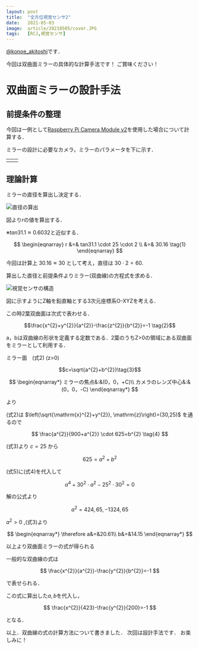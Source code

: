 ```yaml
---
layout: post
title:  "全方位視覚センサ2"
date:   2021-05-03
image:  article/20210505/cover.JPG
tags:   [RCJ,視覚センサ]
---
```

[@konoe_akitoshi][@konoe_akitoshi]です．

今回は双曲面ミラーの具体的な計算手法です！
ご賞味ください！
# 双曲面ミラーの設計手法
## 前提条件の整理
今回は一例として[Raspberry Pi Camera Module v2][Raspberry Pi Camera Module v2]を使用した場合について計算する．

ミラーの設計に必要なカメラ，ミラーのパラメータを下に示す．

<table>
    <tr>
        <td><img src="{{site.baseurl}}/img/article/20210503/cam-pala.jpg" alt=""></td>
        <td><img src="{{site.baseurl}}/img/article/20210503/soukyokusenn-pala.jpg" alt=""></td>
    </tr>
</table>

## 理論計算
ミラーの直径を算出し決定する．

![直径の算出]({{site.baseurl}}/img/article/20210503/tyokkei.jpg)

図より$r$の値を算出する．

※$tan31.1 \approx 0.6032$と近似する．

$$
\begin{eqnarray}
r &=& tan31.1 \cdot 25 \cdot 2 \\
&=& 30.16
\tag{1}
\end{eqnarray}
$$

今回は計算上 $30.16 \approx 30$ として考え，直径は $30 \cdot 2 = 60$.

算出した直径と前提条件よりミラー(双曲線)の方程式を求める．

![視覚センサの構造]({{site.baseurl}}/img/article/20210503/kouzou.jpg)

図に示すようにZ軸を鉛直軸とする3次元座標系O-XYZを考える．

この時2葉双曲面は次式で表わせる．

$$\frac{x^{2}+y^{2}}{a^{2}}-\frac{z^{2}}{b^{2}}=-1 \tag{2}$$

a，bは双曲線の形状を定義する定数である．2葉のうちZ>0の領域にある双曲面をミラーとして利用する．


ミラー面　(式2) (z>0)

$$c=\sqrt{a^{2}+b^{2}}\tag{3}$$





$$
\begin{eqnarray*}
ミラーの焦点&:&(0，0，+C)\\
カメラのレンズ中心&:&(0，0，-C)
\end{eqnarray*}
$$

より

(式2)は $\left(\sqrt{\mathrm{x}^{2}+y^{2}}, \mathrm{z}\right)=(30,25)$ を通るので

$$
\frac{a^{2}}{900+a^{2}} \cdot 625=b^{2} \tag{4}
$$

(式3)より $c=25$ から

$$
625=a^{2}+b^{2}\tag{5}
$$

(式5)に(式4)を代入して

$$
a^{4}+30^{2} \cdot a^{2}-25^{2} \cdot 30^{2}=0\tag{6}
$$

解の公式より

$$
a^{2}=424,65,-1324,65
$$

$a^2>0$ ,(式3)より

$$
\begin{eqnarray*}
\therefore a&=&20.61\\
b&=&14.15
\end{eqnarray*}
$$

以上より双曲面ミラーの式が得られる

一般的な双曲線の式は

$$
\frac{x^{2}}{a^{2}}-\frac{y^{2}}{b^{2}}=-1
$$

で表せられる．

この式に算出した$a,b$を代入し，

$$
\frac{x^{2}}{423}-\frac{y^{2}}{200}=-1
$$

となる．

以上．双曲線の式の計算方法について書きました．
次回は設計手法です．
お楽しみに！




















[@konoe_akitoshi]: https://twitter.com/konoe_akitoshi
[Raspberry Pi Camera Module v2]:https://www.raspberrypi.org/products/camera-module-v2/
